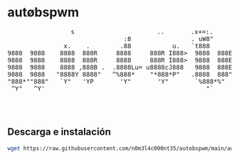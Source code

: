 # aut&oslash;bspwm

<pre align="center">            s                      ..       .x+=:.
                               :8                . uW8"        z`    ^%                  x=~
               x.    .        .88           u.   `t888            .   <k  .d``          88x.   .e.   .e.     ..    .     :
      u      .@88k  z88u     :888ooo  ...ue888b   8888   .      .@8Ned8"  @8Ne.   .u   '8888X.x888:.x888   .888: x888  x888.
   us888u.  ~"8888 ^8888   -*8888888  888R Y888r  9888.z88N   .@^%8888"   %8888:u@88N   `8888  888X '888k ~`8888~'888X`?888f`
.@88 "8888"   8888  888R     8888     888R I888>  9888  888E x88:  `)8b.   `888I  888.   X888  888X  888X   X888  888X '888>
9888  9888    8888  888R     8888     888R I888>  9888  888E 8888N=*8888    888I  888I   X888  888X  888X   X888  888X '888>
9888  9888    8888  888R     8888     888R I888>  9888  888E  %8"    R88    888I  888I   X888  888X  888X   X888  888X '888>
9888  9888    8888 ,888B .  .8888Lu= u8888cJ888   9888  888E   @8Wou 9%   uW888L  888'  .X888  888X. 888~   X888  888X '888>
9888  9888   "8888Y 8888"   ^%888*    "*888*P"   .8888  888" .888888P`   '*88888Nu88P   `%88%``"*888Y"     "*88%""*88" '888!`
"888*""888"   `Y"   'YP       'Y"       'Y"       `%888*%"   `   ^"F     ~ '88888F`       `~     `"          `~    "    `"`
 ^Y"   ^Y'                                           "`                     888 ^
                                                                            *8E
                                                                            '8>
                                                                             "
</pre>

## Descarga e instalación

```bash
wget https://raw.githubusercontent.com/n0m3l4c000nt35/autobspwm/main/autobspwm && chmod +x ./autobspwm && ./autobspwm
```
